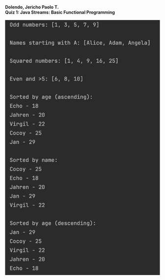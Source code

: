 **Dolendo, Jericho Paolo T.**<br>
**Quiz 1: Java Streams: Basic Functional Programming**<br>
<br>
![img.png](img.png)